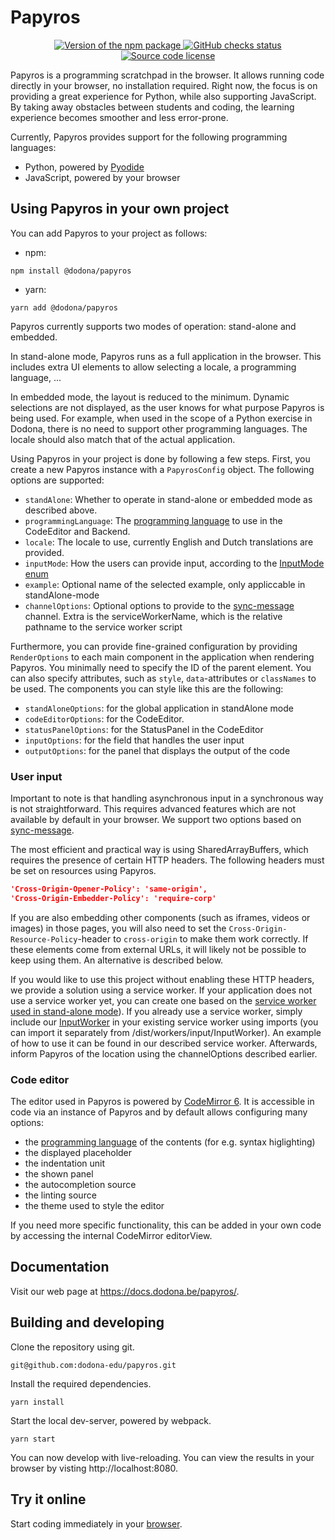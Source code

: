# Papyros

<p align="center">
  <a href="https://www.npmjs.com/package/@dodona/papyros">
    <img src="https://img.shields.io/npm/v/@dodona/papyros.svg" alt="Version of the npm package">
  </a>
  <a href="https://github.com/dodona-edu/papyros/actions?query=branch%3Amain">
    <img src="https://github.com/dodona-edu/papyros/actions/workflows/deploy-pages.yaml/badge.svg" alt="GitHub checks status">
  </a>
  <a href="https://github.com/dodona-edu/papyros/blob/main/LICENSE">
    <img alt="Source code license" src="https://img.shields.io/github/license/dodona-edu/papyros">
  </a>
</p>

Papyros is a programming scratchpad in the browser. It allows running code
directly in your browser, no installation required. Right now, the focus is on providing a great experience for Python, while also supporting JavaScript.
By taking away obstacles between students and coding, the learning experience becomes
smoother and less error-prone.

Currently, Papyros provides support for the following programming languages:
- Python, powered by [Pyodide](https://pyodide.org/en/stable/)
- JavaScript, powered by your browser

## Using Papyros in your own project

You can add Papyros to your project as follows:
- npm:
```shell
npm install @dodona/papyros
```
- yarn:
```shell
yarn add @dodona/papyros
```

Papyros currently supports two modes of operation: stand-alone and embedded.

In stand-alone mode, Papyros runs as a full application in the browser. 
This includes extra UI elements to allow selecting a locale, a programming language, ...

In embedded mode, the layout is reduced to the minimum. Dynamic selections are not displayed,
as the user knows for what purpose Papyros is being used. For example, when used in the
scope of a Python exercise in Dodona, there is no need to support other programming languages.
The locale should also match that of the actual application.

Using Papyros in your project is done by following a few steps. First, you create a new
Papyros instance with a `PapyrosConfig` object.
The following options are supported:

- `standAlone`: Whether to operate in stand-alone or embedded mode as described above.
- `programmingLanguage`: The [programming language](/src/ProgrammingLanguage.ts) to use in the CodeEditor and Backend.
- `locale`: The locale to use, currently English and Dutch translations are provided.
- `inputMode`: How the users can provide input, according to the [InputMode enum](/src/InputManager.ts)
- `example`: Optional name of the selected example, only appliccable in standAlone-mode
- `channelOptions`: Optional options to provide to the [sync-message](https://github.com/alexmojaki/sync-message) channel. Extra is the serviceWorkerName, which is the relative pathname to the service worker script

Furthermore, you can provide fine-grained configuration by providing `RenderOptions` to each main component in the application when rendering Papyros. You minimally need to specify the ID of the parent element.
You can also specify attributes, such as `style`, `data`-attributes or `classNames` to be used.
The components you can style like this are the following:
- `standAloneOptions`: for the global application in standAlone mode
- `codeEditorOptions`: for the CodeEditor.
- `statusPanelOptions`: for the StatusPanel in the CodeEditor
- `inputOptions`: for the field that handles the user input
- `outputOptions`: for the panel that displays the output of the code

### User input

Important to note is that handling asynchronous input in a synchronous way is not straightforward.
This requires advanced features which are not available by default in your browser. We support two options based on [sync-message](https://github.com/alexmojaki/sync-message).

The most efficient and practical way is using SharedArrayBuffers, which requires the presence of certain HTTP headers.
The following headers must be set on resources using Papyros.
```json
'Cross-Origin-Opener-Policy': 'same-origin',
'Cross-Origin-Embedder-Policy': 'require-corp'
```
If you are also embedding other components (such as iframes, videos or images) in those pages, you will also need to set the `Cross-Origin-Resource-Policy`-header to `cross-origin` to make them work correctly. If these elements come from external URLs, it will likely not be possible to keep using them. An alternative is described below.

If you would like to use this project without enabling these HTTP headers, we provide a solution using a service worker.
If your application does not use a service worker yet, you can create one based on the [service worker used in stand-alone mode](src/InputServiceWorker.ts)).
If you already use a service worker, simply include our [InputWorker](src/workers/input/InputWorker.ts) in your existing service worker using imports (you can import it separately from /dist/workers/input/InputWorker). An example of how to use it can be found in our described service worker. Afterwards, inform Papyros of the location using the channelOptions described earlier.

### Code editor

The editor used in Papyros is powered by [CodeMirror 6](https://codemirror.net/6/). It is accessible in code via an instance of Papyros and by default allows configuring many options:
- the [programming language](/src/ProgrammingLanguage.ts) of the contents (for e.g. syntax higlighting)
- the displayed placeholder
- the indentation unit
- the shown panel
- the autocompletion source
- the linting source
- the theme used to style the editor

If you need more specific functionality, this can be added in your own code by accessing the internal CodeMirror editorView.

## Documentation

Visit our web page at <https://docs.dodona.be/papyros/>.

## Building and developing

Clone the repository using git.
```shell
git@github.com:dodona-edu/papyros.git
```

Install the required dependencies.
```shell
yarn install
```

Start the local dev-server, powered by webpack.
```shell
yarn start
```

You can now develop with live-reloading.
You can view the results in your browser by visting http://localhost:8080.

## Try it online

Start coding immediately in your [browser](https://papyros.dodona.be/).
